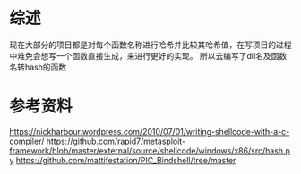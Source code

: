 # 综述
现在大部分的项目都是对每个函数名称进行哈希并比较其哈希值，在写项目的过程中难免会想写一个函数直接生成，来进行更好的实现。
所以去编写了dll名及函数名转hash的函数
# 参考资料
https://nickharbour.wordpress.com/2010/07/01/writing-shellcode-with-a-c-compiler/
https://github.com/rapid7/metasploit-framework/blob/master/external/source/shellcode/windows/x86/src/hash.py
https://github.com/mattifestation/PIC_Bindshell/tree/master
